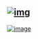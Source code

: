

[![img](https://zupimages.net/up/21/44/xte4.png)](https://omkarpathak.in)
---
[![image](https://zupimages.net/up/21/44/zy6h.png)](https://discord.gg/WAhXbMXbyE)



